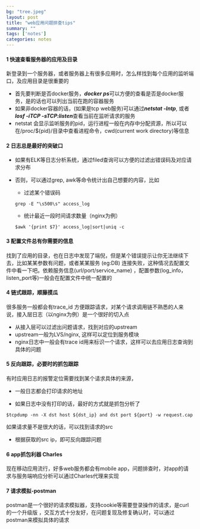 ```yaml
---
bg: "tree.jpeg"
layout: post
title: "web应用问题排查tips"
summary: ""
tags: ['notes']
categories: notes
---
```


#### 1 **快速查看服务器的应用及目录**

新登录到一个服务器，或者服务器上有很多应用时，怎么样找到每个应用的监听端口，及应用目录是很重要的

- 首先要判断是否docker服务，***docker ps***可以方便的查看是否是docker服务，是的话也可以列出当前在跑的容器服务
- 如果非docker容器的话，(如果是tcp web服务)可以通过***netstat   -lntp***, 或者***losf -iTCP -sTCP:listen***查看当前在监听请求的服务
- netstat 会显示监听服务的pid，运行进程一般在内存中分配资源，所以可以在/proc/${pid}/目录中查看进程命令，cwd(current work directory)等信息

#### 2 **日志总是最好的突破口**

- 如果有ELK等日志分析系统，通过filed查询可以方便的过滤出错误码及对应请求分布


- 否则，可以通过grep, awk等命令统计出自己想要的内容，比如

  - 过滤某个错误码

  ```shell
  grep -E "\s500\s" access_log
  ```

  - 统计最近一段时间请求数量（nginx为例）

  ```shell
  $awk '{print $7}' access_log|sort|uniq -c
  ```

#### 3 配置文件总有你需要的信息

找到了应用的目录，也在日志中发现了端倪，但是某个错误提示让你无法继续下去，比如某某参数有问题，或者某某服务 (eg:DB) 连接失败，这种情况去配置文件中看一下吧。依赖服务信息(url/port/service_name) ，配置参数(log_info，listen_port等)一般会在配置文件中统一配置的

#### 4 **链式跟踪，顺藤摸瓜**

很多服务一般都会有trace_id 方便跟踪请求，对某个请求调用链不熟悉的人来说，接入层日志（以nginx为例）是一个很好的切入点

- 从接入层可以过滤出问题请求，找到对应的upstream
- upstream一般为LVS/nginx, 这样可以定位到服务模块
- nginx日志中一般会有trace id用来标识一个请求，这样可以去应用日志查询到具体的问题

#### 5 **反向跟踪，必要时的抓包跟踪**

有时应用日志的报警定位需要找到某个请求具体的来源，

- 一般日志都会打印请求的地址


- 如果日志中没有打印的话，最好的方式就是抓包分析了

```shell
$tcpdump -nn -X dst host ${dst_ip} and dst port ${port} -w request.cap
```

如果请求量不是很大的话，可以找到请求的src

- 根据获取的src ip，即可反向跟踪问题

#### 6 app抓包利器 Charles

现在移动应用流行，好多web服务都会有mobile app，问题排查时，对app的请求与服务端响应分析可以通过Charles代理来实现

#### 7 请求模拟-postman

postman是一个很好的请求模拟器，支持cookie等需要登录操作的请求，是curl的一个升级版 ，交互方式十分友好，在问题复现及修复确认时，可以通过postman来模拟具体的请求